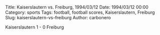 Title: Kaiserslautern vs. Freiburg, 1994/03/12
Date: 1994/03/12 00:00
Category: sports
Tags: football, football scores, Kaiserslautern, Freiburg
Slug: kaiserslautern-vs-freiburg
Author: carbonero


Kaiserslautern 1 - 0 Freiburg
